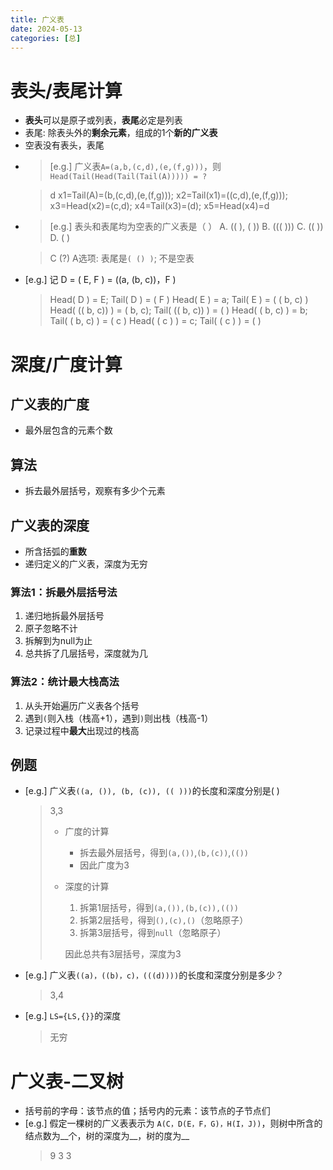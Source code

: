 ```yaml
---
title: 广义表
date: 2024-05-13
categories: [总]
---
```


# 表头/表尾计算
- **表头**可以是原子或列表，**表尾**必定是列表
- 表尾: 除表头外的**剩余元素**，组成的1个**新的广义表**
- 空表没有表头，表尾

<!-- more -->

- > [e.g.] 广义表`A=(a,b,(c,d),(e,(f,g)))`，则`Head(Tail(Head(Tail(Tail(A))))) = ?`

    > d
    > x1=Tail(A)=(b,(c,d),(e,(f,g)));
    > x2=Tail(x1)=((c,d),(e,(f,g)));
    > x3=Head(x2)=(c,d);
    > x4=Tail(x3)=(d);
    > x5=Head(x4)=d


- > [e.g.] 表头和表尾均为空表的广义表是（   ）
    A. (( ), ( ))      B. ((( )))      C. (( ))      D. ( )
    
    > C (?)
    > A选项: 表尾是`( () )`; 不是空表

- [e.g.] 记 D = ( E, F ) =  ((a, (b, c))，F )
    > Head( D ) = E; Tail( D ) = ( F )
    > Head( E ) = a; Tail( E ) = ( ( b, c) )
    > Head( (( b, c)) ) = ( b, c); Tail( (( b, c)) ) = ( )
    > Head( ( b, c) ) = b; Tail( ( b, c) ) = ( c )
    > Head( ( c ) ) = c; Tail( ( c ) ) = ( )

# 深度/广度计算
## 广义表的广度
- 最外层包含的元素个数

## 算法
- 拆去最外层括号，观察有多少个元素

## 广义表的深度
- 所含括弧的**重数**
- 递归定义的广义表，深度为无穷
### 算法1：拆最外层括号法
1. 递归地拆最外层括号
2. 原子忽略不计
3. 拆解到为null为止
4. 总共拆了几层括号，深度就为几

### 算法2：统计最大栈高法
1. 从头开始遍历广义表各个括号
2. 遇到`(`则入栈（栈高+1），遇到`)`则出栈（栈高-1）
3. 记录过程中**最大**出现过的栈高 


## 例题
- [e.g.] 广义表`((a, ()), (b, (c)), (( )))`的长度和深度分别是(   )
    > 3,3
    > - 广度的计算
    >   - 拆去最外层括号，得到`(a,())`,`(b,(c))`,`(())`
    >   - 因此广度为3
    > - 深度的计算
    >   1. 拆第1层括号，得到`(a,()),(b,(c)),(())`
    >   2. 拆第2层括号，得到`(),(c),()`（忽略原子）
    >   3. 拆第3层括号，得到`null`（忽略原子）
    >   
    >   因此总共有3层括号，深度为3

- [e.g.] 广义表`((a)，((b)，c)，(((d))))`的长度和深度分别是多少？
    > 3,4

- [e.g.] `LS={LS,{}}`的深度
    > 无穷

# 广义表-二叉树
- 括号前的字母：该节点的值；括号内的元素：该节点的子节点们
- [e.g.] 假定一棵树的广义表表示为 `A(C，D(E，F，G)，H(I，J))`，则树中所含的结点数为__个，树的深度为__，树的度为__
    > 9 3 3